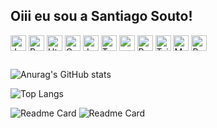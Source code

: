 ## Oiii eu sou a Santiago Souto!


<div style="">
  <img align="center" alt="Java" height="25" src="https://img.shields.io/badge/Java-8257e5?style=for-the-badge&logo=openjdk&logoColor=white">
 <img align="center" alt="Python" height="25" src="https://img.shields.io/badge/Python-8257e5?style=for-the-badge&logo=python&logoColor=white">
  <img align="center" alt="Html" height="25" src="https://img.shields.io/badge/HTML5-8257e5?style=for-the-badge&logo=html5&logoColor=white">
  <img align="center" alt="Css" height="25" src="https://img.shields.io/badge/CSS3-8257e5?&style=for-the-badge&logo=css3&logoColor=white">
  <img align="center" alt="Js" height="25" src="https://img.shields.io/badge/Node.js-8257e5?style=for-the-badge&logo=node.js&logoColor=white">
  <img align="center" alt="Ts" height="25" src="https://img.shields.io/badge/TypeScript-8257e5?style=for-the-badge&logo=typescript&logoColor=white">
  <img align="center" alt="node" height="25" src="https://img.shields.io/badge/TypeScript-8257e5?style=for-the-badge&logo=typescript&logoColor=white">
  <img align="center" alt="React" height="25" src="https://img.shields.io/badge/React-8257e5?style=for-the-badge&logo=react&logoColor=white">
  <img align="center" alt="Tailwind Css" height="25" src="https://img.shields.io/badge/Tailwind_CSS-8257e5?style=for-the-badge&logo=tailwind-css&logoColor=white">
  <img align="center" alt="MySQL" height="25" src="https://img.shields.io/badge/MySQL-8257e5?style=for-the-badge&logo=mysql&logoColor=white">
  <img align="center" alt="PostgreSQL" height="25" src="https://img.shields.io/badge/PostgreSQL-8257e5?style=for-the-badge&logo=postgresql&logoColor=white">
</div>

  ##
 
![Anurag's GitHub stats](https://github-readme-stats.vercel.app/api?username=DevSolto&show_icons=false&bg_color=8257e5&title_color=fff&text_color=fff&icon_color=white)

![Top Langs](https://github-readme-stats.vercel.app/api/top-langs/?username=DevSolto&layout=compact&bg_color=8257e5&title_color=fff&text_color=fff&icon_color=white)

![Readme Card](https://github-readme-stats.vercel.app/api/pin/?username=DevSolto&repo=gledsnelle.com.br&bg_color=8257e5&title_color=fff&text_color=fff&icon_color=white)
![Readme Card](https://github-readme-stats.vercel.app/api/pin/?username=DevSolto&repo=FACULDADE-e-commerce&bg_color=8257e5&title_color=fff&text_color=fff&icon_color=white)

